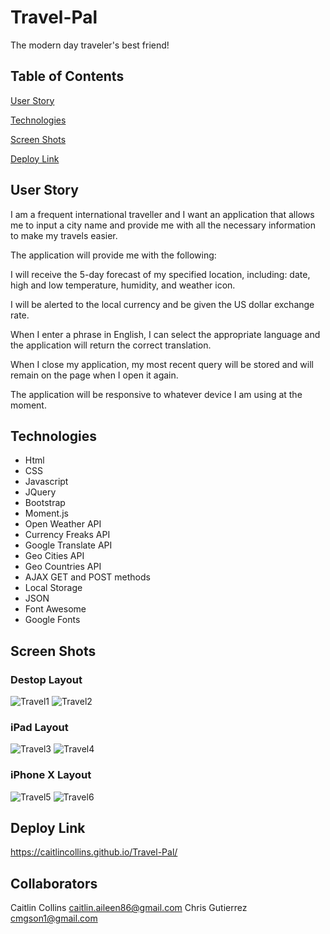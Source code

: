 # Travel-Pal
The modern day traveler's best friend!
## Table of Contents

[User Story](https://github.com/CaitlinCollins/Travel-Pal#user-story)

[Technologies](https://github.com/CaitlinCollins/Travel-Pal#technologies)

[Screen Shots](https://github.com/CaitlinCollins/Travel-Pal#screen-shots)

[Deploy Link](https://github.com/CaitlinCollins/Travel-Pal#deploy-link)

## User Story

I am a frequent international traveller and I want an application that allows me to input a city name and provide me with all the necessary information to make my travels easier. 

The application will provide me with the following:

I will receive the 5-day forecast of my specified location, including: date, high and low temperature, humidity, and weather icon.

I will be alerted to the local currency and be given the US dollar exchange rate.

When I enter a phrase in English, I can select the appropriate language and the application will return the correct translation. 

When I close my application, my most recent query will be stored and will remain on the page when I open it again. 

The application will be responsive to whatever device I am using at the moment. 
## Technologies

- Html
- CSS
- Javascript
- JQuery
- Bootstrap
- Moment.js
- Open Weather API
- Currency Freaks API
- Google Translate API
- Geo Cities API
- Geo Countries API
- AJAX GET and POST methods
- Local Storage
- JSON
- Font Awesome
- Google Fonts

## Screen Shots 

### Destop Layout

![Travel1](https://github.com/CaitlinCollins/Travel-Pal/blob/main/assets/Travel1.png)
![Travel2](https://github.com/CaitlinCollins/Travel-Pal/blob/main/assets/Travel2.png)

### iPad Layout

![Travel3](https://github.com/CaitlinCollins/Travel-Pal/blob/main/assets/Travel3.png)
![Travel4](https://github.com/CaitlinCollins/Travel-Pal/blob/main/assets/Travel4.png)

### iPhone X Layout

![Travel5](https://github.com/CaitlinCollins/Travel-Pal/blob/main/assets/Travel5.png)
![Travel6](https://github.com/CaitlinCollins/Travel-Pal/blob/main/assets/Travel6.png)


## Deploy Link ##
https://caitlincollins.github.io/Travel-Pal/

## Collaborators ##
Caitlin Collins caitlin.aileen86@gmail.com
Chris Gutierrez cmgson1@gmail.com


